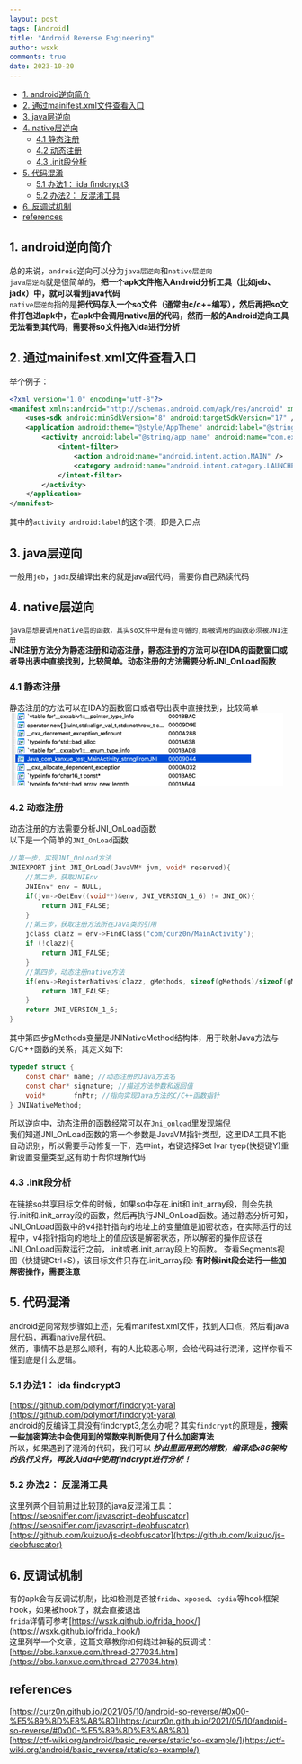 ```yaml
---
layout: post
tags: [Android]
title: "Android Reverse Engineering"
author: wsxk
comments: true
date: 2023-10-20
---
```


- [1. android逆向简介](#1-android逆向简介)
- [2. 通过mainifest.xml文件查看入口](#2-通过mainifestxml文件查看入口)
- [3. java层逆向](#3-java层逆向)
- [4. native层逆向](#4-native层逆向)
  - [4.1 静态注册](#41-静态注册)
  - [4.2 动态注册](#42-动态注册)
  - [4.3 .init段分析](#43-init段分析)
- [5. 代码混淆](#5-代码混淆)
  - [5.1 办法1： ida findcrypt3](#51-办法1-ida-findcrypt3)
  - [5.2 办法2： 反混淆工具](#52-办法2-反混淆工具)
- [6. 反调试机制](#6-反调试机制)
- [references](#references)


## 1. android逆向简介<br>
总的来说，`android`逆向可以分为`java层逆向`和`native层逆向`<br>
`java层逆向`就是很简单的，**把一个apk文件拖入Android分析工具（比如jeb、jadx）中，就可以看到java代码**<br>
`native层逆向`指的是**把代码存入一个so文件（通常由c/c++编写），然后再把so文件打包进apk中，在apk中会调用native层的代码，然而一般的Android逆向工具无法看到其代码，需要将so文件拖入ida进行分析**<br>

## 2. 通过mainifest.xml文件查看入口<br>
举个例子：
```xml
<?xml version="1.0" encoding="utf-8"?>
<manifest xmlns:android="http://schemas.android.com/apk/res/android" xmlns:app="http://schemas.android.com/apk/res-auto" android:versionCode="1" android:versionName="1.0" package="com.example.mobicrackndk">
    <uses-sdk android:minSdkVersion="8" android:targetSdkVersion="17" />
    <application android:theme="@style/AppTheme" android:label="@string/app_name" android:icon="@drawable/ic_launcher" android:allowBackup="true">
        <activity android:label="@string/app_name" android:name="com.example.mobicrackndk.CrackMe">
            <intent-filter>
                <action android:name="android.intent.action.MAIN" />
                <category android:name="android.intent.category.LAUNCHER" />
            </intent-filter>
        </activity>
    </application>
</manifest>
```
其中的`activity android:label`的这个项，即是入口点<br>

## 3. java层逆向<br>
一般用`jeb`，`jadx`反编译出来的就是java层代码，需要你自己熟读代码<br>

## 4. native层逆向<br>
`java层想要调用native层的函数，其实so文件中是有迹可循的,即被调用的函数必须被JNI注册`<br>
**JNI注册方法分为静态注册和动态注册，静态注册的方法可以在IDA的函数窗口或者导出表中直接找到，比较简单。动态注册的方法需要分析JNI_OnLoad函数**<br>
### 4.1 静态注册<br>
静态注册的方法可以在IDA的函数窗口或者导出表中直接找到，比较简单<br>
![](https://raw.githubusercontent.com/wsxk/wsxk_pictures/main/2023-7-6/20231029001749.png)

### 4.2 动态注册<br>
动态注册的方法需要分析JNI_OnLoad函数<br>
以下是一个简单的`JNI_OnLoad`函数<br>
```c
//第一步，实现JNI_OnLoad方法
JNIEXPORT jint JNI_OnLoad(JavaVM* jvm, void* reserved){
    //第二步，获取JNIEnv
    JNIEnv* env = NULL;
    if(jvm->GetEnv((void**)&env, JNI_VERSION_1_6) != JNI_OK){
        return JNI_FALSE;
    }
    //第三步，获取注册方法所在Java类的引用
    jclass clazz = env->FindClass("com/curz0n/MainActivity");
    if (!clazz){
        return JNI_FALSE;
    }
    //第四步，动态注册native方法
    if(env->RegisterNatives(clazz, gMethods, sizeof(gMethods)/sizeof(gMethods[0]))){
        return JNI_FALSE;
    }
    return JNI_VERSION_1_6;
}
```
其中第四步gMethods变量是JNINativeMethod结构体，用于映射Java方法与C/C++函数的关系，其定义如下:
```c
typedef struct {
    const char* name; //动态注册的Java方法名
    const char* signature; //描述方法参数和返回值
    void*       fnPtr; //指向实现Java方法的C/C++函数指针
} JNINativeMethod;
```
所以逆向中，动态注册的函数经常可以在`Jni_onload`里发现端倪<br>
我们知道JNI_OnLoad函数的第一个参数是JavaVM指针类型，这里IDA工具不能自动识别，所以需要手动修复一下，选中int，右键选择Set lvar tyep(快捷键Y)重新设置变量类型,这有助于帮你理解代码<br>

### 4.3 .init段分析<br>
在链接so共享目标文件的时候，如果so中存在.init和.init_array段，则会先执行.init和.init_array段的函数，然后再执行JNI_OnLoad函数。通过静态分析可知，JNI_OnLoad函数中的v4指针指向的地址上的变量值是加密状态，在实际运行的过程中，v4指针指向的地址上的值应该是解密状态，所以解密的操作应该在JNI_OnLoad函数运行之前，.init或者.init_array段上的函数。
查看Segments视图（快捷键Ctrl+S），该目标文件只存在.init_array段:
**有时候init段会进行一些加解密操作，需要注意**<br>

## 5. 代码混淆<br>
android逆向常规步骤如上述，先看manifest.xml文件，找到入口点，然后看java层代码，再看native层代码。<br>
然而，事情不总是那么顺利，有的人比较恶心啊，会给代码进行混淆，这样你看不懂到底是什么逻辑。<br>
### 5.1 办法1： ida findcrypt3<br>
[https://github.com/polymorf/findcrypt-yara](https://github.com/polymorf/findcrypt-yara)<br>
android的反编译工具没有findcrypt3,怎么办呢？其实`findcrypt`的原理是，**搜索一些加密算法中会使用到的常数来判断使用了什么加密算法**<br>
所以，如果遇到了混淆的代码，我们可以 ***抄出里面用到的常数，编译成x86架构的执行文件，再放入ida中使用findcrypt进行分析！*** <br>

### 5.2 办法2： 反混淆工具<br>
这里列两个目前用过比较顶的java反混淆工具：<br>
[https://seosniffer.com/javascript-deobfuscator](https://seosniffer.com/javascript-deobfuscator)<br>
[https://github.com/kuizuo/js-deobfuscator](https://github.com/kuizuo/js-deobfuscator)<br>


## 6. 反调试机制<br>
有的apk会有反调试机制，比如检测是否被`frida`、`xposed`、`cydia`等hook框架hook，如果被hook了，就会直接退出<br>
`frida`详情可参考[https://wsxk.github.io/frida_hook/](https://wsxk.github.io/frida_hook/)<br>
这里列举一个文章，这篇文章教你如何绕过神秘的反调试：<br>
[https://bbs.kanxue.com/thread-277034.htm](https://bbs.kanxue.com/thread-277034.htm)<br>

## references<br>
[https://curz0n.github.io/2021/05/10/android-so-reverse/#0x00-%E5%89%8D%E8%A8%80](https://curz0n.github.io/2021/05/10/android-so-reverse/#0x00-%E5%89%8D%E8%A8%80)<br>
[https://ctf-wiki.org/android/basic_reverse/static/so-example/](https://ctf-wiki.org/android/basic_reverse/static/so-example/)<br>